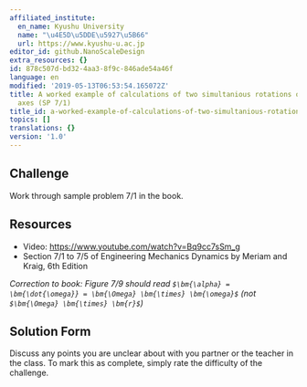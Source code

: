 ```yaml
---
affiliated_institute:
  en_name: Kyushu University
  name: "\u4E5D\u5DDE\u5927\u5B66"
  url: https://www.kyushu-u.ac.jp
editor_id: github.NanoScaleDesign
extra_resources: {}
id: 878c507d-bd32-4aa3-8f9c-846ade54a46f
language: en
modified: '2019-05-13T06:53:54.165072Z'
title: A worked example of calculations of two simultanious rotations on different
  axes (SP 7/1)
title_id: a-worked-example-of-calculations-of-two-simultanious-rotations-on-different-axes-sp-71
topics: []
translations: {}
version: '1.0'
---
```


## Challenge
Work through sample problem 7/1 in the book.


## Resources
- Video: https://www.youtube.com/watch?v=Bq9cc7sSm_g
- Section 7/1 to 7/5 of Engineering Mechanics Dynamics by Meriam and Kraig, 6th Edition

*Correction to book: Figure 7/9 should read `$\bm{\alpha} = \bm{\dot{\omega}} = \bm{\Omega} \bm{\times} \bm{\omega}$` (not `$\bm{\Omega} \bm{\times} \bm{r}$`)*


## Solution Form
Discuss any points you are unclear about with you partner or the teacher in the class.
To mark this as complete, simply rate the difficulty of the challenge.
